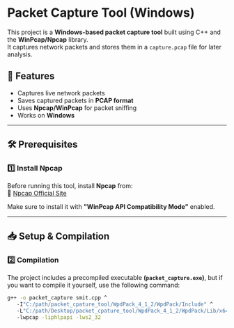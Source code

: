 # Packet Capture Tool (Windows)

This project is a **Windows-based packet capture tool** built using C++ and the **WinPcap/Npcap** library.  
It captures network packets and stores them in a `capture.pcap` file for later analysis.

## 🚀 Features

- Captures live network packets
- Saves captured packets in **PCAP format**
- Uses **Npcap/WinPcap** for packet sniffing
- Works on **Windows**

---

## 🛠 Prerequisites

### 1️⃣ Install Npcap
Before running this tool, install **Npcap** from:  
🔗 [Npcap Official Site](https://nmap.org/npcap/)  

Make sure to install it with **"WinPcap API Compatibility Mode"** enabled.

---

## 📥 Setup & Compilation

### 2️⃣ Compilation
The project includes a precompiled executable **(`packet_capture.exe`)**, but if you want to compile it yourself, use the following command:

```bash
g++ -o packet_capture smit.cpp ^
   -I"C:/path/packet_cpature_tool/WpdPack_4_1_2/WpdPack/Include" ^
   -L"C:/path/Desktop/packet_cpature_tool/WpdPack_4_1_2/WpdPack/Lib/x64" ^
   -lwpcap -liphlpapi -lws2_32
